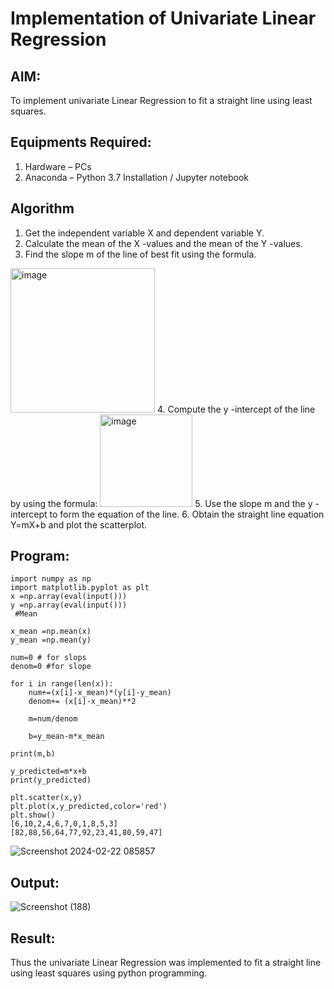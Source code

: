 # Implementation of Univariate Linear Regression
## AIM:
To implement univariate Linear Regression to fit a straight line using least squares.

## Equipments Required:
1. Hardware – PCs
2. Anaconda – Python 3.7 Installation / Jupyter notebook

## Algorithm
1. Get the independent variable X and dependent variable Y.
2. Calculate the mean of the X -values and the mean of the Y -values.
3. Find the slope m of the line of best fit using the formula. 
<img width="231" alt="image" src="https://user-images.githubusercontent.com/93026020/192078527-b3b5ee3e-992f-46c4-865b-3b7ce4ac54ad.png">
4. Compute the y -intercept of the line by using the formula:
<img width="148" alt="image" src="https://user-images.githubusercontent.com/93026020/192078545-79d70b90-7e9d-4b85-9f8b-9d7548a4c5a4.png">
5. Use the slope m and the y -intercept to form the equation of the line.
6. Obtain the straight line equation Y=mX+b and plot the scatterplot.

## Program:
```
import numpy as np
import matplotlib.pyplot as plt
x =np.array(eval(input()))
y =np.array(eval(input()))
 #Mean

x_mean =np.mean(x)
y_mean =np.mean(y)

num=0 # for slops
denom=0 #for slope

for i in range(len(x)):
    num+=(x[i]-x_mean)*(y[i]-y_mean)
    denom+= (x[i]-x_mean)**2

    m=num/denom

    b=y_mean-m*x_mean

print(m,b)

y_predicted=m*x+b
print(y_predicted)

plt.scatter(x,y)
plt.plot(x,y_predicted,color='red')
plt.show()
[6,10,2,4,6,7,0,1,8,5,3]
[82,88,56,64,77,92,23,41,80,59,47]

```
![Screenshot 2024-02-22 085857](https://github.com/POZHILANVD/Find-the-best-fit-line-using-Least-Squares-Method/assets/144870498/529f0be3-62c7-419e-9b07-46b173eaa4a5)
## Output:

![Screenshot (188)](https://github.com/POZHILANVD/Find-the-best-fit-line-using-Least-Squares-Method/assets/144870498/0747e181-125a-4e59-b6a1-ead8e7b15521)
## Result:
Thus the univariate Linear Regression was implemented to fit a straight line using least squares using python programming.
